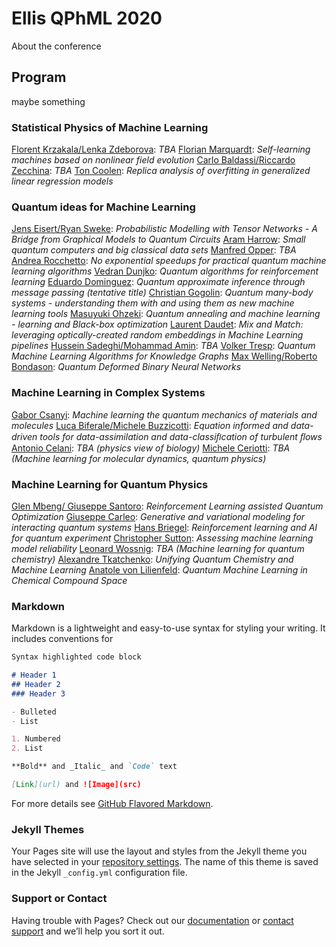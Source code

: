 # Ellis QPhML 2020
About the conference

## Program 
maybe something

### Statistical Physics of Machine Learning 
[Florent Krzakala/Lenka Zdeborova](www.google.com): _TBA_
[Florian Marquardt](www.google.com): _Self-learning machines based on nonlinear field evolution_
[Carlo Baldassi/Riccardo Zecchina](www.google.com): _TBA_
[Ton Coolen](www.google.com): _Replica analysis of overfitting in generalized linear regression models_

### Quantum ideas for Machine Learning 
[Jens Eisert/Ryan Sweke](www.google.com): _Probabilistic Modelling with Tensor Networks - A Bridge from Graphical Models to Quantum Circuits_
[Aram Harrow](www.google.com): _Small quantum computers and big classical data sets_
[Manfred Opper](www.google.com): _TBA_
[Andrea Rocchetto](www.google.com): _No exponential speedups for practical quantum machine learning algorithms_
[Vedran Dunjko](www.google.com): _Quantum algorithms for reinforcement learning_
[Eduardo Dominguez](www.google.com): _Quantum approximate inference through message passing (tentative title)_
[Christian Gogolin](www.google.com): _Quantum many-body systems - understanding them with and using them as new machine learning tools_
[Masuyuki Ohzeki](www.google.com): _Quantum annealing and machine learning - learning and Black-box optimization_
[Laurent Daudet](): _Mix and Match: leveraging optically-created random embeddings in Machine Learning pipelines_
[Hussein Sadeghi/Mohammad Amin](): _TBA_
[Volker Tresp](): _Quantum Machine Learning Algorithms for Knowledge Graphs_
[Max Welling/Roberto Bondason](): _Quantum Deformed Binary Neural Networks_

### Machine Learning in Complex Systems 
[Gabor Csanyi](): _Machine learning the quantum mechanics of materials and molecules_
[Luca Biferale/Michele Buzzicotti](): _Equation informed and data-driven tools for data-assimilation and data-classiﬁcation of turbulent ﬂows_
[Antonio Celani](): _TBA (physics view of biology)_
[Michele Ceriotti]():	_TBA (Machine learning for molecular dynamics, quantum physics)_

### Machine Learning for Quantum Physics
[Glen Mbeng/ Giuseppe Santoro](): _Reinforcement Learning assisted Quantum Optimization_
[Giuseppe Carleo](): _Generative and variational modeling for interacting quantum systems_
[Hans Briegel](): _Reinforcement learning and AI for quantum experiment_
[Christopher Sutton](): _Assessing machine learning model reliability_
[Leonard Wossnig](): _TBA (Machine learning for quantum chemistry)_
[Alexandre Tkatchenko](): _Unifying Quantum Chemistry and Machine Learning_
[Anatole von Lilienfeld](): _Quantum Machine Learning in Chemical Compound Space_

### Markdown

Markdown is a lightweight and easy-to-use syntax for styling your writing. It includes conventions for

```markdown
Syntax highlighted code block

# Header 1
## Header 2
### Header 3

- Bulleted
- List

1. Numbered
2. List

**Bold** and _Italic_ and `Code` text

[Link](url) and ![Image](src)
```

For more details see [GitHub Flavored Markdown](https://guides.github.com/features/mastering-markdown/).

### Jekyll Themes

Your Pages site will use the layout and styles from the Jekyll theme you have selected in your [repository settings](https://github.com/ellisQPhML/ellisQPhML.github.io/settings). The name of this theme is saved in the Jekyll `_config.yml` configuration file.

### Support or Contact

Having trouble with Pages? Check out our [documentation](https://help.github.com/categories/github-pages-basics/) or [contact support](https://github.com/contact) and we’ll help you sort it out.

